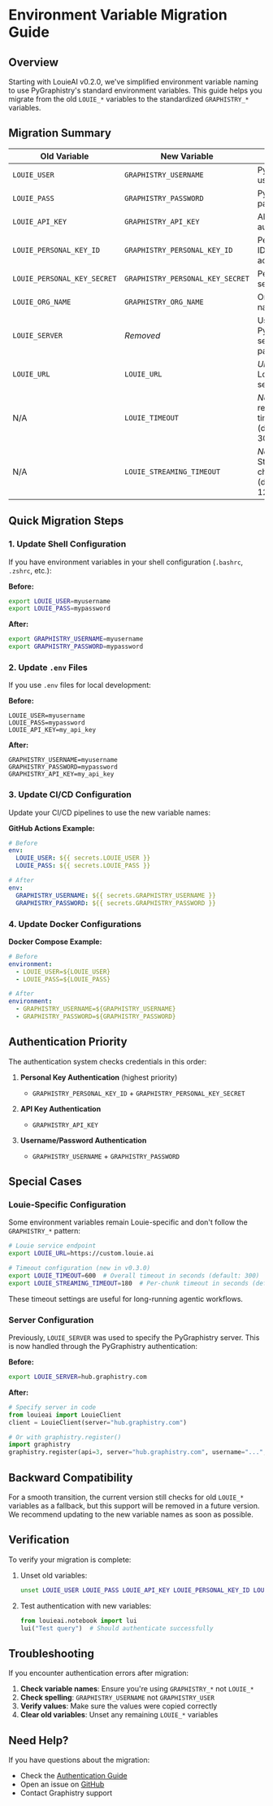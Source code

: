 # Environment Variable Migration Guide

## Overview

Starting with LouieAI v0.2.0, we've simplified environment variable naming to use PyGraphistry's standard environment variables. This guide helps you migrate from the old `LOUIE_*` variables to the standardized `GRAPHISTRY_*` variables.

## Migration Summary

| Old Variable | New Variable | Purpose |
|--------------|--------------|---------|
| `LOUIE_USER` | `GRAPHISTRY_USERNAME` | PyGraphistry username |
| `LOUIE_PASS` | `GRAPHISTRY_PASSWORD` | PyGraphistry password |
| `LOUIE_API_KEY` | `GRAPHISTRY_API_KEY` | API key authentication |
| `LOUIE_PERSONAL_KEY_ID` | `GRAPHISTRY_PERSONAL_KEY_ID` | Personal key ID (service accounts) |
| `LOUIE_PERSONAL_KEY_SECRET` | `GRAPHISTRY_PERSONAL_KEY_SECRET` | Personal key secret |
| `LOUIE_ORG_NAME` | `GRAPHISTRY_ORG_NAME` | Organization name |
| `LOUIE_SERVER` | *Removed* | Use PyGraphistry's server parameter |
| `LOUIE_URL` | `LOUIE_URL` | *Unchanged* - Louie-specific server URL |
| N/A | `LOUIE_TIMEOUT` | *New* - Overall request timeout (default: 300s) |
| N/A | `LOUIE_STREAMING_TIMEOUT` | *New* - Streaming chunk timeout (default: 120s) |

## Quick Migration Steps

### 1. Update Shell Configuration

If you have environment variables in your shell configuration (`.bashrc`, `.zshrc`, etc.):

**Before:**
```bash
export LOUIE_USER=myusername
export LOUIE_PASS=mypassword
```

**After:**
```bash
export GRAPHISTRY_USERNAME=myusername
export GRAPHISTRY_PASSWORD=mypassword
```

### 2. Update `.env` Files

If you use `.env` files for local development:

**Before:**
```env
LOUIE_USER=myusername
LOUIE_PASS=mypassword
LOUIE_API_KEY=my_api_key
```

**After:**
```env
GRAPHISTRY_USERNAME=myusername
GRAPHISTRY_PASSWORD=mypassword
GRAPHISTRY_API_KEY=my_api_key
```

### 3. Update CI/CD Configuration

Update your CI/CD pipelines to use the new variable names:

**GitHub Actions Example:**
```yaml
# Before
env:
  LOUIE_USER: ${{ secrets.LOUIE_USER }}
  LOUIE_PASS: ${{ secrets.LOUIE_PASS }}

# After
env:
  GRAPHISTRY_USERNAME: ${{ secrets.GRAPHISTRY_USERNAME }}
  GRAPHISTRY_PASSWORD: ${{ secrets.GRAPHISTRY_PASSWORD }}
```

### 4. Update Docker Configurations

**Docker Compose Example:**
```yaml
# Before
environment:
  - LOUIE_USER=${LOUIE_USER}
  - LOUIE_PASS=${LOUIE_PASS}

# After
environment:
  - GRAPHISTRY_USERNAME=${GRAPHISTRY_USERNAME}
  - GRAPHISTRY_PASSWORD=${GRAPHISTRY_PASSWORD}
```

## Authentication Priority

The authentication system checks credentials in this order:

1. **Personal Key Authentication** (highest priority)
   - `GRAPHISTRY_PERSONAL_KEY_ID` + `GRAPHISTRY_PERSONAL_KEY_SECRET`
   
2. **API Key Authentication**
   - `GRAPHISTRY_API_KEY`
   
3. **Username/Password Authentication**
   - `GRAPHISTRY_USERNAME` + `GRAPHISTRY_PASSWORD`

## Special Cases

### Louie-Specific Configuration

Some environment variables remain Louie-specific and don't follow the `GRAPHISTRY_*` pattern:

```bash
# Louie service endpoint
export LOUIE_URL=https://custom.louie.ai

# Timeout configuration (new in v0.3.0)
export LOUIE_TIMEOUT=600  # Overall timeout in seconds (default: 300)
export LOUIE_STREAMING_TIMEOUT=180  # Per-chunk timeout in seconds (default: 120)
```

These timeout settings are useful for long-running agentic workflows.

### Server Configuration

Previously, `LOUIE_SERVER` was used to specify the PyGraphistry server. This is now handled through the PyGraphistry authentication:

**Before:**
```bash
export LOUIE_SERVER=hub.graphistry.com
```

**After:**
```python
# Specify server in code
from louieai import LouieClient
client = LouieClient(server="hub.graphistry.com")

# Or with graphistry.register()
import graphistry
graphistry.register(api=3, server="hub.graphistry.com", username="...", password="...")
```

## Backward Compatibility

For a smooth transition, the current version still checks for old `LOUIE_*` variables as a fallback, but this support will be removed in a future version. We recommend updating to the new variable names as soon as possible.

## Verification

To verify your migration is complete:

1. Unset old variables:
   ```bash
   unset LOUIE_USER LOUIE_PASS LOUIE_API_KEY LOUIE_PERSONAL_KEY_ID LOUIE_PERSONAL_KEY_SECRET
   ```

2. Test authentication with new variables:
   ```python
   from louieai.notebook import lui
   lui("Test query")  # Should authenticate successfully
   ```

## Troubleshooting

If you encounter authentication errors after migration:

1. **Check variable names**: Ensure you're using `GRAPHISTRY_*` not `LOUIE_*`
2. **Check spelling**: `GRAPHISTRY_USERNAME` not `GRAPHISTRY_USER`
3. **Verify values**: Make sure the values were copied correctly
4. **Clear old variables**: Unset any remaining `LOUIE_*` variables

## Need Help?

If you have questions about the migration:

- Check the [Authentication Guide](../guides/authentication.md)
- Open an issue on [GitHub](https://github.com/graphistry/louie-py/issues)
- Contact Graphistry support